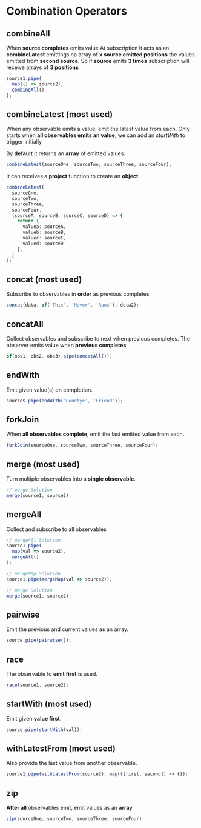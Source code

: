 # Combination Operators

## combineAll

When **source completes** emits value
At subscription it acts as an **combineLatest** emittings na array of **x source emitted positions** the values emitted from **second source**. So if **source** emits **3 times** subscription will receive arrays of **3 positions**

```ts
source1.pipe(
  map(() => source2),
  combineAll()
);
```

## combineLatest (most used)

When any observable emits a value, emit the latest value from each.
Only starts when **all observables emits an value**, we can add an _startWith_ to trigger initially

By **default** it returns an **array** of emitted values.

```ts
combineLatest(sourceOne, sourceTwo, sourceThree, sourceFour);
```

It can receives a **project** function to create an **object**.

```ts
combineLatest(
  sourceOne,
  sourceTwo,
  sourceThree,
  sourceFour,
  (sourceA, sourceB, sourceC, sourceD) => {
    return {
      valuea: sourceA,
      valueb: sourceB,
      valuec: sourceC,
      valued: sourceD
    };
  }
);
```

## concat (most used)

Subscribe to observables in **order** as previous completes

```ts
concat(data, of('This', 'Never', 'Runs'), data2);
```

## concatAll

Collect observables and subscribe to next when previous completes.
The observer emits value when **previeus completes**

```ts
of(obs1, obs2, obs3).pipe(concatAll());
```

## endWith

Emit given value(s) on completion.

```ts
source$.pipe(endWith('Goodbye', 'Friend'));
```

## forkJoin

When **all observables complete**, emit the last emitted value from each.

```ts
forkJoin(sourceOne, sourceTwo, sourceThree, sourceFour);
```

## merge (most used)

Turn multiple observables into a **single observable**.

```ts
// merge Solution
merge(source1, source2);
```

## mergeAll

Collect and subscribe to all observables

```ts
// mergeAll Solution
source1.pipe(
  map(val => source2),
  mergeAll()
);
```

```ts
// mergeMap Solution
source1.pipe(mergeMap(val => source2));
```

```ts
// merge Solution
merge(source1, source2);
```

## pairwise

Emit the previous and current values as an array.

```ts
source.pipe(pairwise());
```

## race

The observable to **emit first** is used.

```ts
race(source1, source2);
```

## startWith (most used)

Emit given **value first**.

```ts
source.pipe(startWith(val));
```

## withLatestFrom (most used)

Also provide the last value from another observable.

```ts
source1.pipe(withLatestFrom(source2), map(([first, second]) => {});
```

## zip

**After all** observables emit, emit values as an **array**

```ts
zip(sourceOne, sourceTwo, sourceThree, sourceFour);
```

